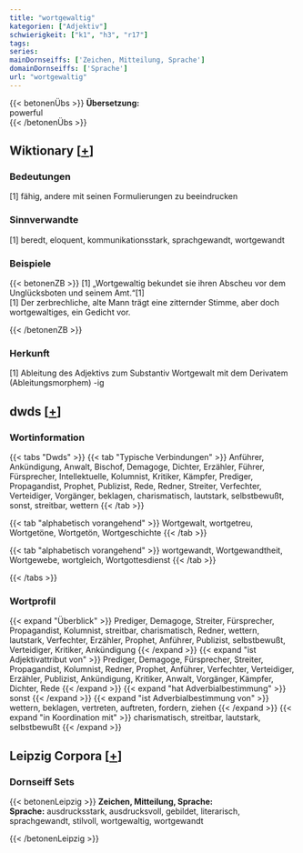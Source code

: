 ```yaml
---
title: "wortgewaltig"
kategorien: ["Adjektiv"]
schwierigkeit: ["k1", "h3", "r17"]
tags:
series:
mainDornseiffs: ['Zeichen, Mitteilung, Sprache']
domainDornseiffs: ['Sprache']
url: "wortgewaltig"
---
```


{{< betonenÜbs >}}
**Übersetzung:**  
powerful  
{{< /betonenÜbs >}}

## Wiktionary [[+](https://de.wiktionary.org/wiki/wortgewaltig)]

### Bedeutungen
[1] fähig, andere mit seinen Formulierungen zu beeindrucken  

### Sinnverwandte
[1] beredt, eloquent, kommunikationsstark, sprachgewandt, wortgewandt  

### Beispiele
{{< betonenZB >}}
[1] „Wortgewaltig bekundet sie ihren Abscheu vor dem Unglücksboten und seinem Amt.“[1]  
[1] Der zerbrechliche, alte Mann trägt eine zitternder Stimme, aber doch wortgewaltiges, ein Gedicht vor.  

{{< /betonenZB >}}
### Herkunft
[1] Ableitung des Adjektivs zum Substantiv Wortgewalt mit dem Derivatem (Ableitungsmorphem) -ig  



## dwds [[+](https://www.dwds.de/wb/wortgewaltig)]

### Wortinformation
{{< tabs "Dwds" >}}
{{< tab "Typische Verbindungen" >}}
Anführer, Ankündigung, Anwalt, Bischof, Demagoge, Dichter, Erzähler, Führer, Fürsprecher, Intellektuelle, Kolumnist, Kritiker, Kämpfer, Prediger, Propagandist, Prophet, Publizist, Rede, Redner, Streiter, Verfechter, Verteidiger, Vorgänger, beklagen, charismatisch, lautstark, selbstbewußt, sonst, streitbar, wettern
{{< /tab >}}

{{< tab "alphabetisch vorangehend" >}}
Wortgewalt, wortgetreu, Wortgetöne, Wortgetön, Wortgeschichte
{{< /tab >}}

{{< tab "alphabetisch vorangehend" >}}
wortgewandt, Wortgewandtheit, Wortgewebe, wortgleich, Wortgottesdienst
{{< /tab >}}

{{< /tabs >}}

### Wortprofil
{{< expand "Überblick" >}} Prediger, Demagoge, Streiter, Fürsprecher, Propagandist, Kolumnist, streitbar, charismatisch, Redner, wettern, lautstark, Verfechter, Erzähler, Prophet, Anführer, Publizist, selbstbewußt, Verteidiger, Kritiker, Ankündigung {{< /expand >}}
{{< expand "ist Adjektivattribut von" >}} Prediger, Demagoge, Fürsprecher, Streiter, Propagandist, Kolumnist, Redner, Prophet, Anführer, Verfechter, Verteidiger, Erzähler, Publizist, Ankündigung, Kritiker, Anwalt, Vorgänger, Kämpfer, Dichter, Rede {{< /expand >}}
{{< expand "hat Adverbialbestimmung" >}} sonst {{< /expand >}}
{{< expand "ist Adverbialbestimmung von" >}} wettern, beklagen, vertreten, auftreten, fordern, ziehen {{< /expand >}}
{{< expand "in Koordination mit" >}} charismatisch, streitbar, lautstark, selbstbewußt {{< /expand >}}

## Leipzig Corpora [[+](https://corpora.uni-leipzig.de/en/res?word=wortgewaltig&corpusId=deu_newscrawl-public_2018)]

### Dornseiff Sets
{{< betonenLeipzig >}}
**Zeichen, Mitteilung, Sprache:**  
**Sprache:** ausdrucksstark, ausdrucksvoll, gebildet, literarisch, sprachgewandt, stilvoll, wortgewaltig, wortgewandt  

{{< /betonenLeipzig >}}
